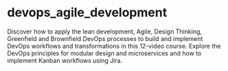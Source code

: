 # devops_agile_development
Discover how to apply the lean development, Agile, Design Thinking, Greenfield and Brownfield DevOps processes to build and implement DevOps workflows and transformations in this 12-video course. Explore the DevOps principles for modular design and microservices and how to implement Kanban workflows using Jira.
